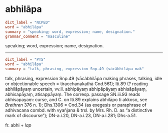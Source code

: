 # abhilāpa

``` toml
dict_label = "NCPED"
word = "abhilāpa"
summary = "speaking; word, expression; name, designation."
grammar_comment = "masculine"
```

speaking; word, expression; name, designation.

--------------------

``` toml
dict_label = "PTS"
word = "abhilāpa"
summary = "talk, phrasing, expression Snp.49 (vācâbhilāpa mak"
```

talk, phrasing, expression Snp.49 (vācâbhilāpa making phrases, talking, idle or objectionable speech = tiracchanakathā Cnd.561); Iti.89 (? reading abhilāpāyaṃ uncertain, vv.ll. abhipāyaṃ abhipāpāyaṃ abhisāpāyaṃ, abhisapāyaṃ, atisappāyaṃ. The corresp. passage SN.iii.93 reads abhisapayaṃ: curse, and C. on Iti.89 explains abhilāpo ti akkoso, see *Brethren* 376 n. 1); Dhs.1306 = Cnd.34 (as exegesis or paraphrase of adhivacana combd. with vyañjana & trsl. by Mrs. Rh. D. as “a distinctive mark of discourse”); DN\-a.i.20, DN\-a.i.23, DN\-a.i.281; Dhs\-a.51.

fr. abhi \+ *lap*

